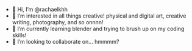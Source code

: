 - 👋 Hi, I’m @rachaelkhh
- 👀 I’m interested in all things creative! physical and digital art, creative writing, photography, and so onnnn!
- 🌱 I’m currently learning blender and trying to brush up on my coding skills!
- 💞️ I’m looking to collaborate on... hmmmm?

<!---
rachaelkhh/rachaelkhh is a ✨ special ✨ repository because its `README.md` (this file) appears on your GitHub profile.
You can click the Preview link to take a look at your changes.
--->
